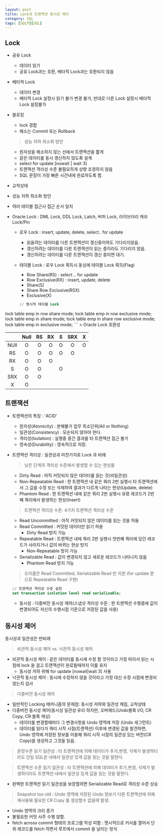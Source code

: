 ```yaml
---
layout: post
title: Lock과 트랜잭션 동시성 제어
category: SQL
tags: [SQLP][SQL]
---
```

## Lock ##
- 공유 Lock
  - 데이터 읽기
  - 공유 Lock과는 호환, 베타적 Lock과는 호환되지 않음

- 베타적 Lock
  - 데이터 변경
  - 베타적 Lock 설정시 읽기 불가 변경 불가, 반대로 다른 Lock 설정시 베타적 Lock 설정불가

- 블로킹
  - lock 경합
  - 해소는 Commit 또는 Rollback
  > 성능 저하 최소화 방안
  - 원자성을 해소하지 않는 선에서 트랜잭션을 짧게  
  - 같은 데이터를 동시 갱신하지 않도록 설계  
  - select for update [nowait | wait 3]
  - 트랜잭션 격리성 수준 불필요하게 상향 조정하지 않음
  - SQL 문장이 가장 빠른 시간내에 완료하도록 함.

- 교착상태
 - 성능 저하 최소화 방안
 - 여러 테이블 접근시 접근 순서 일치

- Oracle Lock :
DML Lock, DDL Lock, Latch, 버퍼 Lock, 라이브러리 캐쉬 Lock/Pin
  - 로우 Lock : insert, update, delete, select.. for update
    - 읽을려는 데이타를 다른 트랜잭션이 갱신중이여도 기다리지않음.
    - 갱신하려는 데이터를 다른 트랜잭션이 읽는 중이라도 기다리지 않음.
    - 갱신하려는 데이터를 다른 트랜잭션이 갱신 중미면 대기.

  - 테이블 Lock : 로우 Lock 획득시 동싱에 테이블 Lock 획득(Flag)
    - Row Share(RS) : select .. for update
    - Row Exclusive(RX) : insert, update, delete
    - Share(S)
    - Share Row Exclusive(RSX)
    - Exclusive(X)

    ```SQL
    // 명시적 테이블 Lock
lock table emp in row share mode;
lock table emp in row exclusive mode;
lock table emp in share mode;
lock table emp in share row exclusive mode; lock table emp in exclusive mode;
    ```
    > Oracle Lock 호환성

|      | Null | RS | RX | S | SRX | X |
|:----:|:----:|:--:|:--:|:-:|:---:|:-:|
| NUll | O    | O  | O  | O | O   | O |
| RS   | O    | O  | O  | O | O   |   |
| RX   | O    | O  | O  |   |     |   |
| S    | O    | O  |    | O |     |   |
| SRX  | O    | O  |    |   |     |   |
| X    | O    |    |    |   |     |   |


## 트랜잭션 ##
- 트랜잭션의 특징 : 'ACID'
  - 원자성(Atomicity) : 분해불가 업무 최소단위(All or Nothing)
  - 일관성(Consistency) : 모순되지 않아야 한다.
  - 격리성(Isolation) : 실행중 중간 결과를 타 트랜잭션 접근 불가
  - 영속성(Durability) : 영속적으로 저장.

- 트랜잭션 격리성 : 일관성과 마찬가지로 Lock 과 비례
  > 낮은 단계의 격리성 수준에서 발생할 수 있는 현상들
  - Dirty Read : 아직 커밋되지 않은 데이터를 읽는 것(비일관성)
  - Non-Repeatable Read : 한 트랜잭션 내 같은 쿼리 2번 실행시 타 트랜잭션에서 그 값을 수정 또는 삭제하여 결과가 다르게 나타는 현상(Update, delete)
  - Phantom Read : 한 트랜잭션 내에 같은 쿼리 2번 실행시 유령 레코드가 2번째 쿼리에서 발생하는 현상(Insert)

  > 트랜잭션 격리성 수준: 4가지 트랜잭션 격리성 수준
  - Read Uncommitted : 아직 커밋되지 않은 데이터를 읽는 것을 허용
  - Read Committed : 커밋된 데이터만 읽기 허용
    - Dirty Read 방지 가능
  - Repeatable Read : 트랜잭션 내에 쿼리 2번 실행시 첫번째 쿼리에 있던 레코드가 사라지거나 값이 바뀌는 현상 방지
    - Non-Repeatable 방지 가능
  - Serializable Read : 값이 변경되지 않고 새로운 레코드가 나타나지 않음
    - Phantom Read 방지 가능

  > 오라클은 Read Committed, Serializable Read 만 지원 (for update 문으로 Repeatable Read 구현)

  ```sql
  // 트랜잭션 격리성 수준 설정
  set transaction isolation level read serializable;
  ```

  - 동시성 : 다중버전 동시성 제어(스냅샷 격리성 수준 : 현 트랜잭션 수행중에 값이 변경되어도 자신의 수행시점 기준으로 저장된 값을 사용)

## 동시성 제어 ##
동시성과 일관성은 반비례
> 비관적 동시성 제어 vs. 낙관적 동시성 제어
- 비관적 동시성 제어 : 같은 데이터를 동시세 수정 할 것이라고 가정 따라서 읽는 시점에 lock 을 걸고 트랜잭션이 완료될때까지 이를 유지
  - 동시성 저하 위해 for update [nowait|wait 3] 사용
-  낙관적 동시성 제어 : 동시에 수정하지 않을 것이라고 가정 대신 수정 시점에 변경되었는지 검사

> 다중버전 동시성 제어
- 일반적인 Locking 메커니즘의 문제점: 동시성 저하와 일관성 깨짐, 교착상태
- 다중버전 동시성 제어(동시성 일관성 유리 하지만, 오버헤드(Undo블록 I/O, CR Copy, CR 블록 캐싱)
  - 데이터를 변경할때마다 그 변경사항을 Undo 영역에 저장 (Undo 세그먼트)
  - 데이터를 읽다가 쿼리 시작 시점(트랜잭션) 이후에 변경된 값을 발견하면, Undo 영역에 저장된 정보를 이용해 쿼리 시작 시점의 일관성 있는 버전(CR Copy)을 생성하고 그것을 읽음.

> 문장수준 읽기 일관성 : 타 트랜잭션에 의해 데이터가 추가,변경, 삭제가 발생하더라도 단일 SQL문 내에서 일관성 있게 값을 읽는 것을 말한다.

> 트랜잭션 수준 읽기 일관성 : 타 트랜잭션에 의해 데이터가 추가,변경, 삭제가 발생하더라도 트랜잭션 내에서 일관성 있게 값을 읽는 것을 말한다.
- 완벽한 트랜잭션 읽기 일관성을 보장할려면 Serializable Read로 격리성 수준 상승

> Snapshot too old : Undo 영역에 저장된 Undo 정보가 다른 트랜잭션에 의해 재사용돼 필요한 CR Copy 를 생성할수 없을때 발생.
- Undo 영역의 크리 증가
- 불필요한 커밋 사주 수행 않함.
- fetch across commit 형태의 프로그램 작성 피함 : 명시적으로 커서를 열어서 단위 레코드를 fetch 하면서 루프에서 commit 을 날리는 방식
